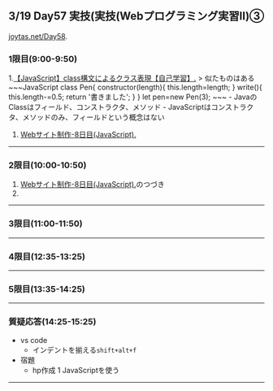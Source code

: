## 3/19 Day57 実技(実技(Webプログラミング実習Ⅱ)③
[joytas.net/Day58](https://joytas.net/%e8%a8%93%e7%b7%b4/day58).
### 1限目(9:00-9:50)
1.[【JavaScript】class構文によるクラス表現【自己学習】.](https://qiita.com/OXIIVIA/items/e2b14cab1bd1309d2171)
	> 似たものはある
	~~~JavaScript
	class Pen{
		constructor(length){
			this.length=length;
		}
		write(){
			this.length-=0.5;
			return '書きました';
		}
	}
	let pen=new Pen(3);
	~~~
	- JavaのClassはフィールド、コンストラクタ、メソッド
	- JavaScriptはコンストラクタ、メソッドのみ、フィールドという概念はない
1. [Webサイト制作-8日目(JavaScript).](https://joytas.net/programming/website/website08)
---
### 2限目(10:00-10:50)
1. [Webサイト制作-8日目(JavaScript).](https://joytas.net/programming/website/website08)のつづき
1. []()
---
### 3限目(11:00-11:50)
---
### 4限目(12:35-13:25)
---
### 5限目(13:35-14:25)
---
### 質疑応答(14:25-15:25)
- vs code
	- インデントを揃える`shift+alt+f`
- 宿題
	- hp作成
		1 JavaScriptを使う
----
